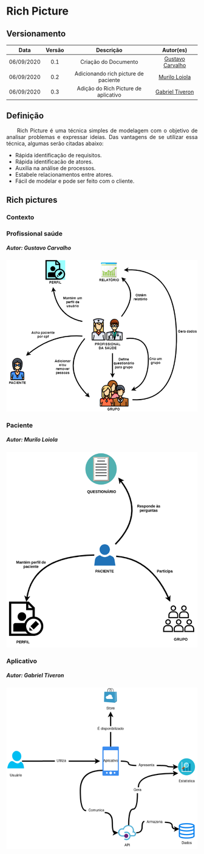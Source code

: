 # Rich Picture
## Versionamento
| Data | Versão | Descrição | Autor(es) |
|:----:|:------:|:---------:|:---------:|
| 06/09/2020 | 0.1 | Criação do Documento | [Gustavo Carvalho](https://github.com/gustavocarvalho1002) |
| 06/09/2020 | 0.2 | Adicionando rich picture de paciente | [Murilo Loiola](https://github.com/murilo-dan) |
| 06/09/2020 | 0.3 | Adição do Rich Picture de aplicativo | [Gabriel Tiveron](https://github.com/GabrielTiveron) |

## Definição

<p align="justify">&emsp;&emsp;Rich Picture é uma técnica simples de modelagem com o objetivo de analisar problemas e expressar ideias. Das vantagens de se utilizar essa técnica, algumas serão citadas abaixo:</p>

- Rápida identificação de requisitos.
- Rápida identificacão de atores.
- Auxilia na análise de processos.
- Estabele relacionamentos entre atores.
- Fácil de modelar e pode ser feito com o cliente.

## Rich pictures
### Contexto
### Profissional saúde
##### Autor: Gustavo Carvalho
![rich_picutre_profissional](./img/rich_picutre_profissional.png)
### Paciente
##### Autor: Murilo Loiola
![rich_picutre_paciente](./img/rp_paciente.png)
### Aplicativo 
##### Autor: Gabriel Tiveron
![rich_picture_aplicativo](./img/RP_app.png)
